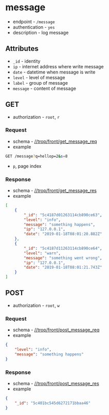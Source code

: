 # message

* endpoint - `/message`
* authentication - `yes`
* description - log message

## Attributes

* `_id` - identity
* `ip` - internet address where write message
* `date` - datetime when message is write
* `level` - level of message
* `label` - group of message
* `message` - content of message

## GET

* authorization - `root`, `r`

### Request

* schema - [//trop/front/get_message_req](../schema/front/get_message_req.json)
* example

```bash
GET /message?q=hellop=2&s=8
```

* `p`, page index

### Response

* schema - [//trop/front/get_message_res](../schema/front/get_message_res.json)
* example

```json
[
    {
        "_id": "5c4187d01263114cb890ce63",
        "level": "info",
        "message": "something happens",
        "ip": "127.0.0.1",
        "date": "2019-01-18T08:01:20.882Z"
    },
    {
        "_id": "5c4187d11263114cb890ce64",
        "level": "warn",
        "message": "something went wrong",
        "ip": "127.0.0.1",
        "date": "2019-01-18T08:01:21.743Z"
    }
]
```

## POST

* authorization - `root`, `w`

### Request

* schema - [//trop/front/post_message_req](../schema/front/post_message_req.json)
* example

```json
{
    "level": "info",
    "message": "something happens"
}
```

### Response

* schema - [//trop/front/post_message_res](../schema/front/post_message_res.json)
* example

```json
{
    "_id": "5c401bc545d6272171bbaa46"
}
```

